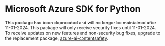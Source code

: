 # Microsoft Azure SDK for Python

This package has been deprecated and will no longer be maintained after 11-01-2024. This package will only receive security fixes until 11-01-2024. To receive updates on new features and non-security bug fixes, upgrade to the replacement package, [azure-ai-contentsafety](https://pypi.org/project/azure-ai-contentsafety/).
